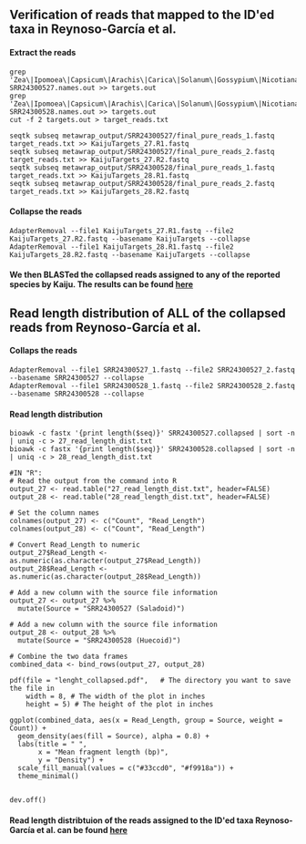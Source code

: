 ## Verification of reads that mapped to the ID'ed taxa in Reynoso-García et al.
#### Extract the reads
```
grep 'Zea\|Ipomoea\|Capsicum\|Arachis\|Carica\|Solanum\|Gossypium\|Nicotiana' SRR24300527.names.out >> targets.out
grep 'Zea\|Ipomoea\|Capsicum\|Arachis\|Carica\|Solanum\|Gossypium\|Nicotiana' SRR24300528.names.out >> targets.out
cut -f 2 targets.out > target_reads.txt

seqtk subseq metawrap_output/SRR24300527/final_pure_reads_1.fastq target_reads.txt >> KaijuTargets_27.R1.fastq
seqtk subseq metawrap_output/SRR24300527/final_pure_reads_2.fastq target_reads.txt >> KaijuTargets_27.R2.fastq
seqtk subseq metawrap_output/SRR24300528/final_pure_reads_1.fastq target_reads.txt >> KaijuTargets_28.R1.fastq
seqtk subseq metawrap_output/SRR24300528/final_pure_reads_2.fastq target_reads.txt >> KaijuTargets_28.R2.fastq
```

#### Collapse the reads
```
AdapterRemoval --file1 KaijuTargets_27.R1.fastq --file2 KaijuTargets_27.R2.fastq --basename KaijuTargets --collapse
AdapterRemoval --file1 KaijuTargets_28.R1.fastq --file2 KaijuTargets_28.R2.fastq --basename KaijuTargets --collapse
```

#### We then BLASTed the collapsed reads assigned to any of the reported species by Kaiju. The results can be found [here](https://github.com/AleksandraLaura/DietComment/blob/main/S3_Table.xlsx)


## Read length distribution of ALL of the collapsed reads from Reynoso-García et al.
#### Collaps the reads
```
AdapterRemoval --file1 SRR24300527_1.fastq --file2 SRR24300527_2.fastq --basename SRR24300527 --collapse
AdapterRemoval --file1 SRR24300528_1.fastq --file2 SRR24300528_2.fastq --basename SRR24300528 --collapse

```

#### Read length distribution 
```
bioawk -c fastx '{print length($seq)}' SRR24300527.collapsed | sort -n | uniq -c > 27_read_length_dist.txt
bioawk -c fastx '{print length($seq)}' SRR24300528.collapsed | sort -n | uniq -c > 28_read_length_dist.txt

#IN "R":
# Read the output from the command into R
output_27 <- read.table("27_read_length_dist.txt", header=FALSE)
output_28 <- read.table("28_read_length_dist.txt", header=FALSE)

# Set the column names
colnames(output_27) <- c("Count", "Read_Length")
colnames(output_28) <- c("Count", "Read_Length")

# Convert Read_Length to numeric
output_27$Read_Length <- as.numeric(as.character(output_27$Read_Length))
output_28$Read_Length <- as.numeric(as.character(output_28$Read_Length))

# Add a new column with the source file information
output_27 <- output_27 %>%
  mutate(Source = "SRR24300527 (Saladoid)")

# Add a new column with the source file information
output_28 <- output_28 %>%
  mutate(Source = "SRR24300528 (Huecoid)")

# Combine the two data frames
combined_data <- bind_rows(output_27, output_28)

pdf(file = "lenght_collapsed.pdf",   # The directory you want to save the file in
    width = 8, # The width of the plot in inches
    height = 5) # The height of the plot in inches

ggplot(combined_data, aes(x = Read_Length, group = Source, weight = Count)) +
  geom_density(aes(fill = Source), alpha = 0.8) +
  labs(title = " ",
       x = "Mean fragment length (bp)",
       y = "Density") +
  scale_fill_manual(values = c("#33ccd0", "#f9918a")) +
  theme_minimal()


dev.off()

```

#### Read length distribtuion of the reads assigned to the ID'ed taxa Reynoso-García et al. can be found [here](https://github.com/AleksandraLaura/DietComment/blob/main/2.%20Kaiju/lenght_collapsed.pdf)
